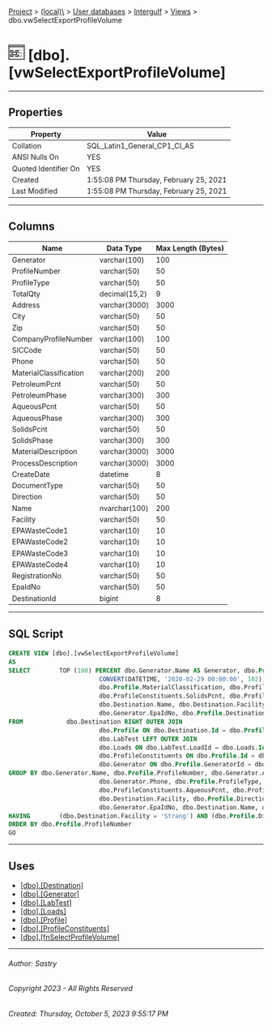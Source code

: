 #### 

[Project](../../../../index.md) > [(local)\\](../../../index.md) > [User databases](../../index.md) > [Intergulf](../index.md) > [Views](Views.md) > dbo.vwSelectExportProfileVolume

# ![Views](../../../../Images/View32.png) [dbo].[vwSelectExportProfileVolume]

---

## <a name="#properties"></a>Properties

| Property | Value |
|---|---|
| Collation | SQL_Latin1_General_CP1_CI_AS |
| ANSI Nulls On | YES |
| Quoted Identifier On | YES |
| Created | 1:55:08 PM Thursday, February 25, 2021 |
| Last Modified | 1:55:08 PM Thursday, February 25, 2021 |


---

## <a name="#columns"></a>Columns

| Name | Data Type | Max Length (Bytes) |
|---|---|---|
| Generator | varchar(100) | 100 |
| ProfileNumber | varchar(50) | 50 |
| ProfileType | varchar(50) | 50 |
| TotalQty | decimal(15,2) | 9 |
| Address | varchar(3000) | 3000 |
| City | varchar(50) | 50 |
| Zip | varchar(50) | 50 |
| CompanyProfileNumber | varchar(100) | 100 |
| SICCode | varchar(50) | 50 |
| Phone | varchar(50) | 50 |
| MaterialClassification | varchar(200) | 200 |
| PetroleumPcnt | varchar(50) | 50 |
| PetroleumPhase | varchar(300) | 300 |
| AqueousPcnt | varchar(50) | 50 |
| AqueousPhase | varchar(300) | 300 |
| SolidsPcnt | varchar(50) | 50 |
| SolidsPhase | varchar(300) | 300 |
| MaterialDescription | varchar(3000) | 3000 |
| ProcessDescription | varchar(3000) | 3000 |
| CreateDate | datetime | 8 |
| DocumentType | varchar(50) | 50 |
| Direction | varchar(50) | 50 |
| Name | nvarchar(100) | 200 |
| Facility | varchar(50) | 50 |
| EPAWasteCode1 | varchar(10) | 10 |
| EPAWasteCode2 | varchar(10) | 10 |
| EPAWasteCode3 | varchar(10) | 10 |
| EPAWasteCode4 | varchar(10) | 10 |
| RegistrationNo | varchar(50) | 50 |
| EpaIdNo | varchar(50) | 50 |
| DestinationId | bigint | 8 |


---

## <a name="#sqlscript"></a>SQL Script

```sql
CREATE VIEW [dbo].[vwSelectExportProfileVolume]
AS
SELECT        TOP (100) PERCENT dbo.Generator.Name AS Generator, dbo.Profile.ProfileNumber, dbo.Profile.ProfileType, dbo.fnSelectProfileVolume(dbo.Profile.Id, CONVERT(DATETIME, '2020-02-01 00:00:00', 102), 
                         CONVERT(DATETIME, '2020-02-29 00:00:00', 102)) AS TotalQty, dbo.Generator.Address, dbo.Generator.City, dbo.Generator.Zip, dbo.Profile.CompanyProfileNumber, dbo.Profile.SICCode, dbo.Generator.Phone, 
                         dbo.Profile.MaterialClassification, dbo.ProfileConstituents.PetroleumPcnt, dbo.ProfileConstituents.PetroleumPhase, dbo.ProfileConstituents.AqueousPcnt, dbo.ProfileConstituents.AqueousPhase, 
                         dbo.ProfileConstituents.SolidsPcnt, dbo.ProfileConstituents.SolidsPhase, dbo.Profile.MaterialDescription, dbo.Profile.ProcessDescription, dbo.Profile.CreateDate, dbo.Profile.DocumentType, dbo.Profile.Direction, 
                         dbo.Destination.Name, dbo.Destination.Facility, dbo.Profile.EPAWasteCode1, dbo.Profile.EPAWasteCode2, dbo.Profile.EPAWasteCode3, dbo.Profile.EPAWasteCode4, dbo.Generator.RegistrationNo, 
                         dbo.Generator.EpaIdNo, dbo.Profile.DestinationId
FROM            dbo.Destination RIGHT OUTER JOIN
                         dbo.Profile ON dbo.Destination.Id = dbo.Profile.DestinationId LEFT OUTER JOIN
                         dbo.LabTest LEFT OUTER JOIN
                         dbo.Loads ON dbo.LabTest.LoadId = dbo.Loads.Id ON dbo.Profile.Id = dbo.LabTest.ProfileId LEFT OUTER JOIN
                         dbo.ProfileConstituents ON dbo.Profile.Id = dbo.ProfileConstituents.Id LEFT OUTER JOIN
                         dbo.Generator ON dbo.Profile.GeneratorId = dbo.Generator.Id
GROUP BY dbo.Generator.Name, dbo.Profile.ProfileNumber, dbo.Generator.Address, dbo.Generator.City, dbo.Generator.Zip, dbo.Profile.MaterialDescription, dbo.Profile.ProcessDescription, dbo.Profile.SICCode, 
                         dbo.Generator.Phone, dbo.Profile.ProfileType, dbo.Profile.CompanyProfileNumber, dbo.Profile.MaterialClassification, dbo.ProfileConstituents.PetroleumPcnt, dbo.ProfileConstituents.PetroleumPhase, 
                         dbo.ProfileConstituents.AqueousPcnt, dbo.ProfileConstituents.AqueousPhase, dbo.ProfileConstituents.SolidsPcnt, dbo.ProfileConstituents.SolidsPhase, dbo.Profile.CreateDate, dbo.Profile.DocumentType, 
                         dbo.Destination.Facility, dbo.Profile.Direction, dbo.Profile.Id, dbo.Profile.EPAWasteCode1, dbo.Profile.EPAWasteCode2, dbo.Profile.EPAWasteCode3, dbo.Profile.EPAWasteCode4, dbo.Generator.RegistrationNo, 
                         dbo.Generator.EpaIdNo, dbo.Destination.Name, dbo.Profile.DestinationId
HAVING        (dbo.Destination.Facility = 'Strang') AND (dbo.Profile.Direction = 'In Bound')
ORDER BY dbo.Profile.ProfileNumber
GO

```


---

## <a name="#uses"></a>Uses

* [[dbo].[Destination]](../Tables/dbo_Destination.md)
* [[dbo].[Generator]](../Tables/dbo_Generator.md)
* [[dbo].[LabTest]](../Tables/dbo_LabTest.md)
* [[dbo].[Loads]](../Tables/dbo_Loads.md)
* [[dbo].[Profile]](../Tables/dbo_Profile.md)
* [[dbo].[ProfileConstituents]](../Tables/dbo_ProfileConstituents.md)
* [[dbo].[fnSelectProfileVolume]](../Programmability/Functions/Scalar-valued_Functions/dbo_fnSelectProfileVolume.md)


---

###### Author:  Sastry

###### Copyright 2023 - All Rights Reserved

###### Created: Thursday, October 5, 2023 9:55:17 PM

